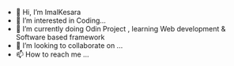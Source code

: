 - 👋 Hi, I’m ImalKesara
- 👀 I’m interested in Coding...
- 🌱 I’m currently doing Odin Project , learning Web development & Software based framework
- 💞️ I’m looking to collaborate on ...
- 📫 How to reach me ...

<!---
ImalKesara/ImalKesara is a ✨ special ✨ repository because its `README.md` (this file) appears on your GitHub profile.
You can click the Preview link to take a look at your changes.
--->
